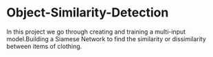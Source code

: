 # Object-Similarity-Detection

In this project we go through creating and training a multi-input model.Building a Siamese Network to find the similarity or dissimilarity between items of clothing. 
